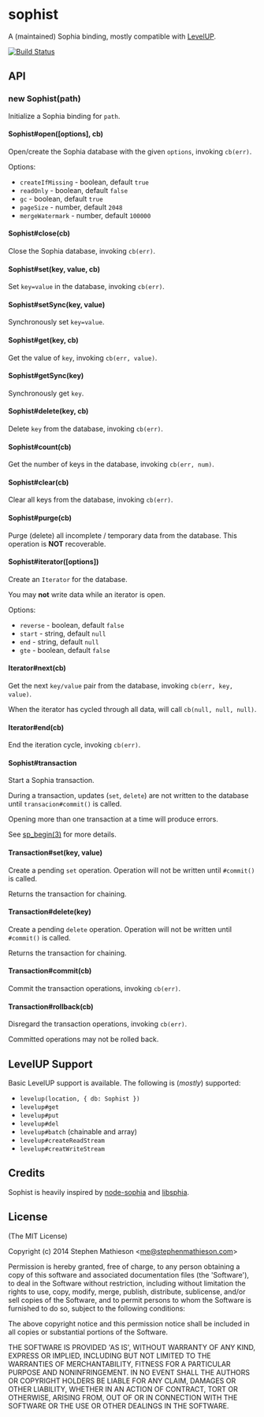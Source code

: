 
# sophist

  A (maintained) Sophia binding, mostly compatible with [LevelUP](https://github.com/rvagg/node-levelup).

[![Build Status](https://travis-ci.org/stephenmathieson/node-sophist.png?branch=master)](https://travis-ci.org/stephenmathieson/node-sophist)

## API

### new Sophist(path)

  Initialize a Sophia binding for `path`.

#### Sophist#open([options], cb)

  Open/create the Sophia database with the given `options`, invoking `cb(err)`.

  Options:

  * `createIfMissing` - boolean, default `true`
  * `readOnly` - boolean, default `false`
  * `gc` - boolean, default `true`
  * `pageSize` - number, default `2048`
  * `mergeWatermark` - number, default `100000`

#### Sophist#close(cb)

  Close the Sophia database, invoking `cb(err)`.

#### Sophist#set(key, value, cb)

  Set `key=value` in the database, invoking `cb(err)`.

#### Sophist#setSync(key, value)

  Synchronously set `key=value`.

#### Sophist#get(key, cb)

  Get the value of `key`, invoking `cb(err, value)`.

#### Sophist#getSync(key)

  Synchronously get `key`.

#### Sophist#delete(key, cb)

  Delete `key` from the database, invoking `cb(err)`.

#### Sophist#count(cb)

  Get the number of keys in the database, invoking `cb(err, num)`.

#### Sophist#clear(cb)

  Clear all keys from the database, invoking `cb(err)`.

#### Sophist#purge(cb)

  Purge (delete) all incomplete / temporary data from the database.  This operation is **NOT** recoverable.

#### Sophist#iterator([options])

  Create an `Iterator` for the database.

  You may **not** write data while an iterator is open.

  Options:

  * `reverse` - boolean, default `false`
  * `start` - string, default `null`
  * `end` - string, default `null`
  * `gte` - boolean, default `false`

#### Iterator#next(cb)

  Get the next `key/value` pair from the database, invoking `cb(err, key, value)`.

  When the iterator has cycled through all data, will call `cb(null, null, null)`.

#### Iterator#end(cb)

  End the iteration cycle, invoking `cb(err)`.

#### Sophist#transaction

  Start a Sophia transaction.

  During a transaction, updates (`set`, `delete`) are not written to the database until `transacion#commit()` is called.

  Opening more than one transaction at a time will produce errors.

  See [sp_begin(3)](http://sphia.org/sp_begin.html) for more details.

#### Transaction#set(key, value)

  Create a pending `set` operation.  Operation will not be written until `#commit()` is called.

  Returns the transaction for chaining.

#### Transaction#delete(key)

  Create a pending `delete` operation.  Operation will not be written until `#commit()` is called.

  Returns the transaction for chaining.

#### Transaction#commit(cb)

  Commit the transaction operations, invoking `cb(err)`.

#### Transaction#rollback(cb)

  Disregard the transaction operations, invoking `cb(err)`.

  Committed operations may not be rolled back.

## LevelUP Support

  Basic LevelUP support is available.  The following is (*mostly*) supported:

  - `levelup(location, { db: Sophist })`
  - `levelup#get`
  - `levelup#put`
  - `levelup#del`
  - `levelup#batch` (chainable and array)
  - `levelup#createReadStream`
  - `levelup#creatWriteStream`

## Credits

  Sophist is heavily inspired by [node-sophia](https://github.com/mmalecki/node-sophia) and [libsphia](https://github.com/sphia/libsphia).

## License 

(The MIT License)

Copyright (c) 2014 Stephen Mathieson &lt;me@stephenmathieson.com&gt;

Permission is hereby granted, free of charge, to any person obtaining
a copy of this software and associated documentation files (the
'Software'), to deal in the Software without restriction, including
without limitation the rights to use, copy, modify, merge, publish,
distribute, sublicense, and/or sell copies of the Software, and to
permit persons to whom the Software is furnished to do so, subject to
the following conditions:

The above copyright notice and this permission notice shall be
included in all copies or substantial portions of the Software.

THE SOFTWARE IS PROVIDED 'AS IS', WITHOUT WARRANTY OF ANY KIND,
EXPRESS OR IMPLIED, INCLUDING BUT NOT LIMITED TO THE WARRANTIES OF
MERCHANTABILITY, FITNESS FOR A PARTICULAR PURPOSE AND NONINFRINGEMENT.
IN NO EVENT SHALL THE AUTHORS OR COPYRIGHT HOLDERS BE LIABLE FOR ANY
CLAIM, DAMAGES OR OTHER LIABILITY, WHETHER IN AN ACTION OF CONTRACT,
TORT OR OTHERWISE, ARISING FROM, OUT OF OR IN CONNECTION WITH THE
SOFTWARE OR THE USE OR OTHER DEALINGS IN THE SOFTWARE.